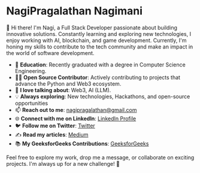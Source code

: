 # NagiPragalathan Nagimani

👋 Hi there! I'm Nagi, a Full Stack Developer passionate about building innovative solutions. Constantly learning and exploring new technologies, I enjoy working with AI, blockchain, and game development. Currently, I'm honing my skills to contribute to the tech community and make an impact in the world of software development.

- 🏫 **Education**: Recently graduated with a degree in Computer Science Engineering.
- 👨‍💻 **Open Source Contributor**: Actively contributing to projects that advance the Python and Web3 ecosystem.
- 💬 **I love talking about**: Web3, AI (LLM).
- 💡 **Always exploring**: New technologies, Hackathons, and open-source opportunities
- 📫 **Reach out to me**: nagipragalathan@gmail.com
- 🌐 **Connect with me on LinkedIn**: [LinkedIn Profile](https://www.linkedin.com/in/nagi-pragalathan/)
- 🐦 **Follow me on Twitter**: [Twitter](https://twitter.com/NagiPragalathan)
- ✍️ **Read my articles**: [Medium](https://medium.com/@nagipragalathan)
- 📚 **My GeeksforGeeks Contributions**: [GeeksforGeeks](https://www.geeksforgeeks.org/user/nagipragalathan/contributions/)

Feel free to explore my work, drop me a message, or collaborate on exciting projects. I'm always up for a new challenge! 🚀
